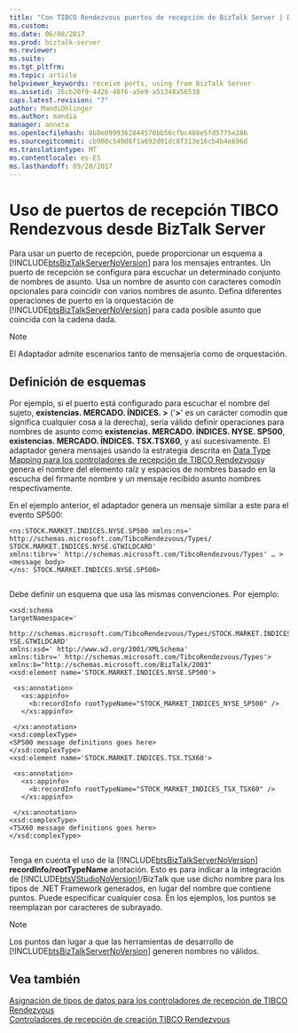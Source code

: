```yaml
---
title: "Con TIBCO Rendezvous puertos de recepción de BizTalk Server | Documentos de Microsoft"
ms.custom: 
ms.date: 06/08/2017
ms.prod: biztalk-server
ms.reviewer: 
ms.suite: 
ms.tgt_pltfrm: 
ms.topic: article
helpviewer_keywords: receive ports, using from BizTalk Server
ms.assetid: 26cb20f9-4d26-48f6-a5e9-a51348a56538
caps.latest.revision: "7"
author: MandiOhlinger
ms.author: mandia
manager: anneta
ms.openlocfilehash: 8b8e0999362844570bb56cfbc488e5fd5775e286
ms.sourcegitcommit: cb908c540d8f1a692d01dc8f313e16cb4b4e696d
ms.translationtype: MT
ms.contentlocale: es-ES
ms.lasthandoff: 09/20/2017
---
```

# <a name="using-tibco-rendezvous-receive-ports-from-biztalk-server"></a>Uso de puertos de recepción TIBCO Rendezvous desde BizTalk Server
Para usar un puerto de recepción, puede proporcionar un esquema a [!INCLUDE[btsBizTalkServerNoVersion](../includes/btsbiztalkservernoversion-md.md)] para los mensajes entrantes. Un puerto de recepción se configura para escuchar un determinado conjunto de nombres de asunto. Usa un nombre de asunto con caracteres comodín opcionales para coincidir con varios nombres de asunto. Defina diferentes operaciones de puerto en la orquestación de [!INCLUDE[btsBizTalkServerNoVersion](../includes/btsbiztalkservernoversion-md.md)] para cada posible asunto que coincida con la cadena dada.  
  
> [!NOTE]
>  El Adaptador admite escenarios tanto de mensajería como de orquestación.  
  
## <a name="defining-schemas"></a>Definición de esquemas  
 Por ejemplo, si el puerto está configurado para escuchar el nombre del sujeto, **existencias. MERCADO. ÍNDICES. >** ('**>**' es un carácter comodín que significa cualquier cosa a la derecha), sería válido definir operaciones para nombres de asunto como **existencias. MERCADO. ÍNDICES. NYSE. SP500**, **existencias. MERCADO. ÍNDICES. TSX.TSX60**, y así sucesivamente. El adaptador genera mensajes usando la estrategia descrita en [Data Type Mapping para los controladores de recepción de TIBCO Rendezvous](../core/data-type-mapping-for-receive-handlers-in-tibco-rendezvous.md)y genera el nombre del elemento raíz y espacios de nombres basado en la escucha del firmante nombre y un mensaje recibido asunto nombres respectivamente.  
  
 En el ejemplo anterior, el adaptador genera un mensaje similar a este para el evento SP500:  
  
```  
<ns:STOCK.MARKET.INDICES.NYSE.SP500 xmlns:ns='   
http://schemas.microsoft.com/TibcoRendezvous/Types/  
STOCK.MARKET.INDICES.NYSE.GTWILDCARD'  
xmlns:tibrv=' http://schemas.microsoft.com/TibcoRendezvous/Types' … >  
<message body>  
</ns: STOCK.MARKET.INDICES.NYSE.SP500>  
  
```  
  
 Debe definir un esquema que usa las mismas convenciones. Por ejemplo:  
  
```  
<xsd:schema  
targetNamespace='   
  
http://schemas.microsoft.com/TibcoRendezvous/Types/STOCK.MARKET.INDICES.N  
YSE.GTWILDCARD'  
xmlns:xsd=' http://www.w3.org/2001/XMLSchema'  
xmlns:tibrv=' http://schemas.microsoft.com/TibcoRendezvous/Types'>  
xmlns:b="http://schemas.microsoft.com/BizTalk/2003"  
<xsd:element name='STOCK.MARKET.INDICES.NYSE.SP500'>  
  
 <xs:annotation>  
   <xs:appinfo>  
     <b:recordInfo rootTypeName="STOCK_MARKET_INDICES_NYSE_SP500" />  
   </xs:appinfo>  
  
 </xs:annotation>  
<xsd:complexType>  
<SP500 message definitions goes here>  
</xsd:complexType>  
<xsd:element name='STOCK.MARKET.INDICES.TSX.TSX60'>  
  
 <xs:annotation>  
   <xs:appinfo>  
     <b:recordInfo rootTypeName="STOCK_MARKET_INDICES_TSX_TSX60" />  
   </xs:appinfo>  
  
 </xs:annotation>  
<xsd:complexType>  
<TSX60 message definitions goes here>  
</xsd:complexType>  
  
```  
  
 Tenga en cuenta el uso de la [!INCLUDE[btsBizTalkServerNoVersion](../includes/btsbiztalkservernoversion-md.md)] **recordInfo/rootTypeName** anotación. Esto es para indicar a la integración de [!INCLUDE[btsVStudioNoVersion](../includes/btsvstudionoversion-md.md)]/BizTalk que use dicho nombre para los tipos de .NET Framework generados, en lugar del nombre que contiene puntos. Puede especificar cualquier cosa. En los ejemplos, los puntos se reemplazan por caracteres de subrayado.  
  
> [!NOTE]
>  Los puntos dan lugar a que las herramientas de desarrollo de [!INCLUDE[btsBizTalkServerNoVersion](../includes/btsbiztalkservernoversion-md.md)] generen nombres no válidos.  
  
## <a name="see-also"></a>Vea también  
 [Asignación de tipos de datos para los controladores de recepción de TIBCO Rendezvous](../core/data-type-mapping-for-receive-handlers-in-tibco-rendezvous.md)   
 [Controladores de recepción de creación TIBCO Rendezvous](../core/creating-tibco-rendezvous-receive-handlers.md)